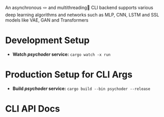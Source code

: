 

An asynchronous 🪢 and multithreading🧵 CLI backend supports various deep learning algorithms and networks such as MLP, CNN, LSTM and SSL models like VAE, GAN and Transformers

# Development Setup

* **Watch _psychoder_ service:** ```cargo watch -x run```

# Production Setup for CLI Args

* **Build _psychoder_ service:** ```cargo build --bin psychoder --release```

# CLI API Docs
